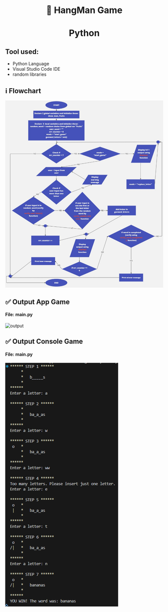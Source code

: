 <h1 align="center">👾 HangMan Game<h1>
<h1 align="center">Python</h1>

<h2>Tool used:</h2>
<ul>
   <li>Python Language</li>
   <li>Visual Studio Code IDE</li>
   <li>random libraries</li>
</ul>

<h2>ℹ️ Flowchart</h2>
<img alt="flowchart" src="./Hangman Game Flowchart.jpg"/>

<h2>✅ Output App Game</h2>
<h4> File: main.py</h4>
<img alt="output" src="./output_app.png"/>

<h2>✅ Output Console Game</h2>
<h4> File: main.py</h4>
<img alt="output" src="./output_game.png"/>
